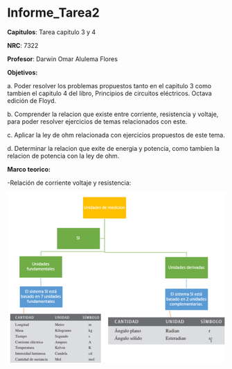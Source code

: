 # Informe_Tarea2

**Capitulos**: Tarea capitulo 3 y 4

**NRC**: 7322

**Profesor**: Darwin Omar Alulema Flores

**Objetivos:** 

a. Poder resolver los problemas propuestos tanto en el capitulo 3 como tambien el capitulo 4 del libro, Principios de circuitos eléctricos. Octava edición de Floyd.

b. Comprender la relacion que existe entre corriente, resistencia y voltaje, para poder resolver ejercicios de temas relacionados con este.

c. Aplicar la ley de ohm relacionada con ejercicios propuestos de este tema.

d. Determinar la relacion que exite de energia y potencia, como tambien la relacion de potencia con la ley de ohm.

**Marco teorico:** 

 -Relación de corriente voltaje y resistencia:
 
 ![1](https://github.com/mrvillegas/Tarea-1/blob/main/1.PNG)
